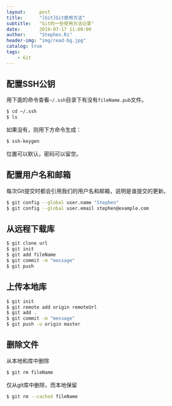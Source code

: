 ```yaml
---
layout:     post
title:      "[Git]Git使用方法"
subtitle:   "Git的一些使用方法记录"
date:       2019-07-17 11:00:00
author:     "Stephen.Ri"
header-img: "img/read-bg.jpg"
catalog: true
tags:
    - Git
---
```


## 配置SSH公钥
用下面的命令查看`~/.ssh`目录下有没有`fileName.pub`文件。  
```bash
$ cd ~/.ssh
$ ls
```
如果没有，则用下方命令生成：  
```bash
$ ssh-keygen
```
位置可以默认，密码可以留空。

## 配置用户名和邮箱
每次Git提交时都会引用我们的用户名和邮箱，说明是谁提交的更新。
```bash
$ git config --global user.name "Stephen"
$ git config --global user.email stephen@example.com
```

## 从远程下载库
```bash
$ git clone url
$ git init
$ git add fileName
$ git commit -m "message"
$ git push
```

## 上传本地库
```bash
$ git init
$ git remote add origin remoteUrl
$ git add .
$ git commit -m "message"
$ git push -u origin master
```

## 删除文件
从本地和库中删除
```bash
$ git rm fileName
```

仅从git库中删除，而本地保留
```bash
$ git rm --cached fileName
```
